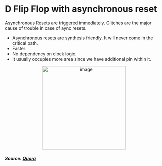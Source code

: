# D Flip Flop with asynchronous reset

Asynchronous Resets are triggered immediately. Glitches are the major cause of trouble in case of aync resets.
- Asynchronous resets are synthesis friendly. It will never come in the critical path.
- Faster
- No dependency on clock logic.
- It usually occupies more area since we have additional pin within it.

<p align = "center">
  
  <img width="267" alt="image" src="https://user-images.githubusercontent.com/82091082/210622927-17b395fc-de65-41e1-89fb-07337d3257a7.png">

</p>

##### Source: [Quora](https://www.quora.com/What-is-the-difference-between-a-synchronous-reset-and-an-asynchronous-reset)
